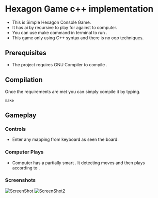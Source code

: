 # Hexagon Game c++ implementation
 
* This is Simple Hexagon Console Game. 
* It has ai by recursive to play for against to computer.
* You can use make command in terminal to run . 
* This game only using C++ syntax and there is no oop techniques.


## Prerequisites

* The project requires GNU Compiler to compile . 

## Compilation
Once the requirements are met you can simply compile it by typing.
```
make

```
## Gameplay

### Controls
* Enter any mapping from keyboard as seen the board.

### Computer Plays 

* Computer has a partially smart . It detecting  moves and then plays according to .


### Screenshots

![ScreenShot](/screenshots/1.png)
![ScreenShot2](/screenshots/2.png)
